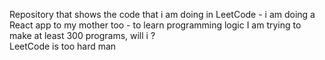 Repository that shows the code that i am doing in LeetCode - i am doing a React app to my mother too - to learn programming logic 
I am trying to make at least 300 programs, will i ? <br/>
LeetCode is too hard man
